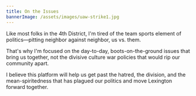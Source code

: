 ```yaml
---
title: On the Issues
bannerImage: /assets/images/uaw-strike1.jpg
---
```



Like most folks in the 4th District, I'm tired of the team sports element of politics—pitting neighbor against neighbor, us vs. them.

That's why I'm focused on the day-to-day, boots-on-the-ground issues that bring us together, not the divisive culture war policies that would rip our community apart.

I believe this platform will help us get past the hatred, the division, and the mean-spiritedness that has plagued our politics and move Lexington forward together.
